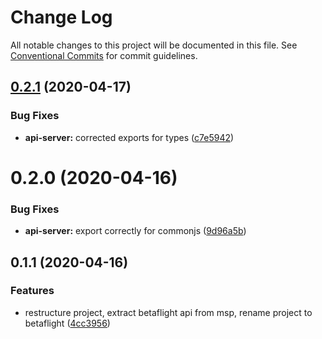 # Change Log

All notable changes to this project will be documented in this file.
See [Conventional Commits](https://conventionalcommits.org) for commit guidelines.

## [0.2.1](https://github.com/freshollie/fresh-configurator/tree/master/packages/api-server/compare/@betaflight/api-server@0.2.0...@betaflight/api-server@0.2.1) (2020-04-17)


### Bug Fixes

* **api-server:** corrected exports for types ([c7e5942](https://github.com/freshollie/fresh-configurator/tree/master/packages/api-server/commit/c7e5942b6e9d1caa951cccb559cd5450ec2a6790))





# 0.2.0 (2020-04-16)


### Bug Fixes

* **api-server:** export correctly for commonjs ([9d96a5b](https://github.com/freshollie/fresh-configurator/tree/master/packages/api-server/commit/9d96a5b3e9a1349ae3cb343f72bfcb1cb4604404))



## 0.1.1 (2020-04-16)


### Features

* restructure project, extract betaflight api from msp, rename project to betaflight ([4cc3956](https://github.com/freshollie/fresh-configurator/tree/master/packages/api-server/commit/4cc39561a28af15d75eadc64bdc025dbd664f8e5))
